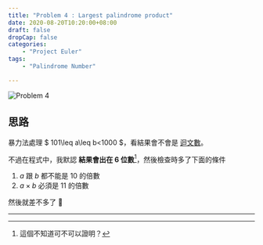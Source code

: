 ```yaml
---
title: "Problem 4 : Largest palindrome product"
date: 2020-08-20T10:20:00+08:00
draft: false
dropCap: false
categories:
    - "Project Euler"
tags:
    - "Palindrome Number"

---
```


![Problem 4](https://i.imgur.com/4CRm0Py.png)

## 思路

暴力法處理 $ 101\leq a\leq b<1000 $，看結果會不會是 [迴文數](https://en.wikipedia.org/wiki/Palindromic_number)。

不過在程式中，我默認 **結果會出在 6 位數**[^1]，然後檢查時多了下面的條件

1. $a$ 跟 $b$ 都不能是 10 的倍數
2. $a\times b$ 必須是 11 的倍數

然後就差不多了 🍻

----
[^1]: 這個不知道可不可以證明？ 
